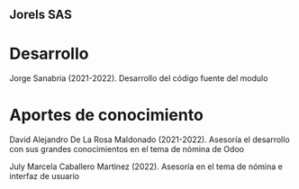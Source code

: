 Jorels SAS
----------

Desarrollo
==========
Jorge Sanabria (2021-2022). Desarrollo del código fuente del modulo

Aportes de conocimiento
=======================
David Alejandro De La Rosa Maldonado (2021-2022). Asesoría el desarrollo con sus grandes conocimientos en el tema de
nómina de Odoo

July Marcela Caballero Martinez (2022). Asesoría en el tema de nómina e interfaz de usuario
